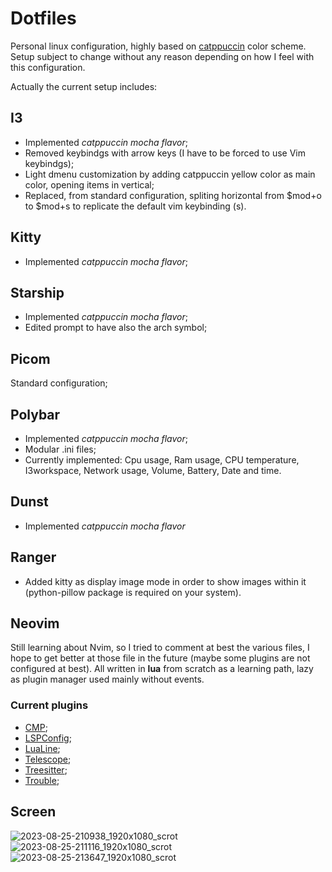 # Dotfiles
Personal linux configuration, highly based on [catppuccin](https://github.com/catppuccin) color scheme. Setup subject to change without any reason depending on how I feel with this configuration. 

Actually the current setup includes:
## I3
- Implemented *catppuccin mocha flavor*;
- Removed keybindgs with arrow keys (I have to be forced to use Vim keybindgs);
- Light dmenu customization by adding catppuccin yellow color as main color, opening items in vertical;
- Replaced, from standard configuration, spliting horizontal from $mod+o to $mod+s to replicate the default vim keybinding (<C-w>s).

## Kitty
- Implemented *catppuccin mocha flavor*;

## Starship
- Implemented *catppuccin mocha flavor*;
- Edited prompt to have also the arch symbol;

## Picom 
Standard configuration;

## Polybar
- Implemented *catppuccin mocha flavor*;
- Modular .ini files;
- Currently implemented: Cpu usage, Ram usage, CPU temperature, I3workspace, Network usage, Volume, Battery, Date and time.

## Dunst
- Implemented *catppuccin mocha flavor*

## Ranger
- Added kitty as display image mode in order to show images within it (python-pillow package is required on your system).

## Neovim
Still learning about Nvim, so I tried to comment at best the various files, I hope to get better at those file in the future (maybe some plugins are not configured at best).
All written in **lua** from scratch as a learning path, lazy as plugin manager used mainly without events.

### Current plugins
- [CMP](https://github.com/hrsh7th/nvim-cmp);
- [LSPConfig](https://github.com/neovim/nvim-lspconfig);
- [LuaLine](https://github.com/nvim-lualine/lualine.nvim);
- [Telescope](https://github.com/nvim-telescope/telescope.nvim);
- [Treesitter](https://github.com/nvim-treesitter/nvim-treesitter);
- [Trouble](https://github.com/folke/trouble.nvim);

## Screen
![2023-08-25-210938_1920x1080_scrot](https://github.com/Glareascum/dotfiles/assets/49961900/b6f5299f-00e7-44ab-9b37-57d9b3b9871d)
![2023-08-25-211116_1920x1080_scrot](https://github.com/Glareascum/dotfiles/assets/49961900/19a6e2dd-33c8-4770-8189-624fcb759902)
![2023-08-25-213647_1920x1080_scrot](https://github.com/Glareascum/dotfiles/assets/49961900/ac73d6cf-3233-46b7-8c32-fd239ab68338)



